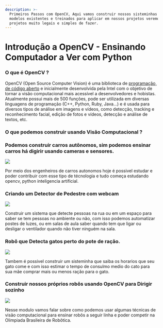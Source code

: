 ```yaml
---
description: >-
  Primeiros Passos com OpenCV, Aqui vamos construir nossos sisteminhas usando
  modelos existentes e treinados para aplicar em nossos projetos veremos 3
  projetos muito legais e simples de fazer.
---
```


# Introdução a OpenCV - Ensinando Computador a Ver com Python

### O que é OpenCV ? 

 OpenCV \(Open Source Computer Vision\) é uma biblioteca de [programação, de código aberto](https://blog.cedrotech.com/10-linguagens-de-programacao-mais-utilizadas-no-mercado-de-tecnologia/) e inicialmente desenvolvida pela Intel com o objetivo de tornar a visão computacional mais acessível a desenvolvedores e hobistas. Atualmente possui mais de 500 funções, pode ser utilizada em diversas linguagens de programação \(C++, Python, Ruby, Java…\) e é usada para diversos tipos de análise em imagens e vídeos, como  detecção, tracking e reconhecimento facial, edição de fotos e vídeos, detecção e análise de textos, etc.

### O que podemos construir usando Visão Computacional ? 

### Podemos construir carros autônomos, sim podemos ensinar carros há digirir usando cameras e sensores.

![](https://navoshta.com/images/posts/detecting-road-features/project_video_sample-2.gif)

Por meio dos engenheiros de carros autonomos hoje é possivel estudar e poder contribuir com esse tipo de técnologia e tudo começa estudando opencv, python inteligencia artificial.

### Criando um Detector de Pedestre com webcam

![](https://miro.medium.com/max/960/1*-WkySYuR7koWY3g_Ikec2A.gif)

Construir um sistema que detecte pessoas na rua ou em um espaço para saber se tem pessoas no ambiente ou não, com  isso podemos automatizar postes de luzes, ou em salas de aula saber quando tem que ligar ou desligar o ventilador quando não tiver ninguém na sala.



### Robô que Detecta gatos perto do pote de ração.

![](https://girliemac.com//assets/images/articles/2015/12/jamie-detected.png)

Tambem é possivel construir um sisteminha que saiba os horarios que seu gato come e com isso estimar o tempo de consulmo medio do cato para sua mãe comprar mais ou menos ração para o gato. 

### Construir nossos próprios robôs usando OpenCV para Dirigir sozinho

![](https://thumbs.gfycat.com/SeveralAccomplishedIchneumonfly-size_restricted.gif)

Nesse modulo vamos falar sobre como podemos usar algumas técnicas de visão computacional para ensinar robôs a seguir linha e poder competir na Olimpiada Brasileira de Robôtica.

###  

